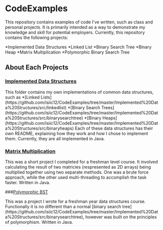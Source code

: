 # CodeExamples
This repository contains examples of code I've written, such as class and personal projects. It is primarily
intended as a way to demonstrate my knowledge and skill for potential employers. Currently, this repository
contains the following projects:

*Implemented Data Structures
  *Linked List
  *Binary Search Tree
  *Binary Heap
*Matrix Multiplication
*Polymorphic Binary Search Tree

## About Each Projects

### [Implemented Data Structures](https://github.com/isiic12/CodeExamples/tree/master/Implemented%20Data%20Structures/src)
<p>This folder contains my own implementations of common data structures, such as 
*[Linked Lists](https://github.com/isiic12/CodeExamples/tree/master/Implemented%20Data%20Structures/src/linkedlist)
*[Binary Search Trees](https://github.com/isiic12/CodeExamples/tree/master/Implemented%20Data%20Structures/src/binarysearchtree)
*[Binary Heaps](https://github.com/isiic12/CodeExamples/tree/master/Implemented%20Data%20Structures/src/binaryheaps)
Each of these data structures has their own README, explaining how they work and how I chose to implement them.
Currently, they are all implemented in Java.

### [Matrix Multiplication](https://github.com/isiic12/CodeExamples/tree/master/matrixMultiplication/src)
<p>This was a short project I completed for a freshman level course. It involved calculating the result
of two matricies (respresented as 2D arrays) being multiplied together using two separate methods. One was
a brute force approach, while the other used multi-threading to accomplish the task faster. Written in Java.

###[Polymorphic BST](https://github.com/isiic12/CodeExamples/tree/master/polymorphicTree)
<p>This was a project I wrote for a freshman year data structures course. Functionally it is no different than
a normal [binary search tree](https://github.com/isiic12/CodeExamples/tree/master/Implemented%20Data%20Structures/src/binarysearchtree),
however was built on the principles of polymorphism. Written in Java.
